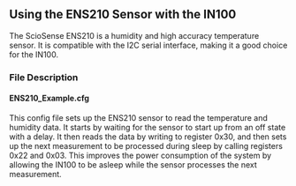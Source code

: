## Using the ENS210 Sensor with the IN100

The ScioSense ENS210 is a humidity and high accuracy temperature sensor. It is compatible with the I2C serial interface, making it a good choice for the IN100.

### File Description

#### ENS210_Example.cfg

This config file sets up the ENS210 sensor to read the temperature and humidity data. It starts by waiting for the sensor to start up from an off state with a delay. It then reads the data by writing to register 0x30, 
and then sets up the next measurement to be processed during sleep by calling registers 0x22 and 0x03. This improves the power consumption of the system by allowing the IN100 to be asleep while the sensor processes the next measurement.
